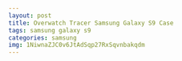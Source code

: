 ```yaml
---
layout: post
title: Overwatch Tracer Samsung Galaxy S9 Case
tags: samsung galaxy s9
categories: samsung
img: 1NiwnaZJC0v6JtAdSqp27RxSqvnbakqdm
---
```

